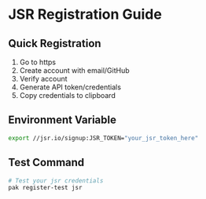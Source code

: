 # JSR Registration Guide

## Quick Registration
1. Go to https
2. Create account with email/GitHub
3. Verify account
4. Generate API token/credentials
5. Copy credentials to clipboard

## Environment Variable
```bash
export //jsr.io/signup:JSR_TOKEN="your_jsr_token_here"
```

## Test Command
```bash
# Test your jsr credentials
pak register-test jsr
```
